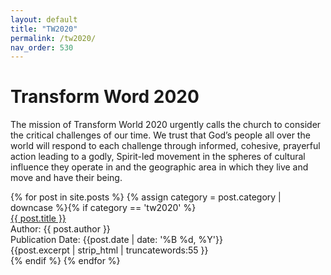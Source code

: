 ```yaml
---
layout: default
title: "TW2020"
permalink: /tw2020/
nav_order: 530
---
```

<h1 class="category-title">Transform Word 2020</h1>
<p>The mission of Transform World 2020 urgently calls the church to consider the critical challenges of our time. We trust that God’s people all over the world will respond to each challenge through informed, cohesive, prayerful action leading to a godly, Spirit-led movement in the spheres of cultural influence they operate in and the geographic area in which they live and move and have their being.</p>

<div class="article-container">
  {% for post in site.posts %}
    {% assign category = post.category | downcase %}{% if category == 'tw2020' %}
      <div class="article-list">
        <div class="article-category"></div>
        <div class="article-summary">
          <a href="{{ post.url | prepend: site.baseurl }}">{{ post.title }}</a><br>
          <div class="author">Author: {{ post.author }}</div>
          <div class="publication-date">Publication Date: <time datetime="{{post.date | date: '%F'}}">{{post.date | date: '%B %d, %Y'}}</time></div>
          <div class="excerpt">{{post.excerpt | strip_html | truncatewords:55 }}</div>
        </div>
      </div>
    {% endif %}
  {% endfor %}
</div>
